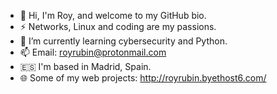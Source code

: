 - 👋  Hi, I'm Roy, and welcome to my GitHub bio.
- ⚡ Networks, Linux and coding are my passions.
- 🌱 I’m currently learning cybersecurity and Python.
- 📫 Email: royrubin@protonmail.com
- 🇪🇸 I'm based in Madrid, Spain.
- 🌐 Some of my web projects: http://royrubin.byethost6.com/

